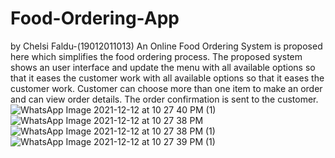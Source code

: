 # Food-Ordering-App

by Chelsi Faldu-(19012011013)
An Online Food Ordering System is proposed here which simplifies the food ordering process. 
The proposed system shows an user interface and update the menu with all available options so that it eases the customer work with all available options so that it eases the customer work. 
Customer can choose more than one item to make an order and can view order details. The order confirmation is sent to the customer.
![WhatsApp Image 2021-12-12 at 10 27 40 PM (1)](https://user-images.githubusercontent.com/87221825/146628634-7a6f60dc-99f7-48ec-abc3-0beb5555194c.jpeg)
![WhatsApp Image 2021-12-12 at 10 27 38 PM](https://user-images.githubusercontent.com/87221825/146628647-e84e7afa-9aa6-4b9d-a750-60ffe9d5ae9c.jpeg)
![WhatsApp Image 2021-12-12 at 10 27 38 PM (1)](https://user-images.githubusercontent.com/87221825/146628639-249466a7-4cc3-4b81-bb39-701d3a159c0a.jpeg)
![WhatsApp Image 2021-12-12 at 10 27 39 PM (1)](https://user-images.githubusercontent.com/87221825/146628599-48890363-d8ec-45f6-b62b-78d7296d41c8.jpeg)

